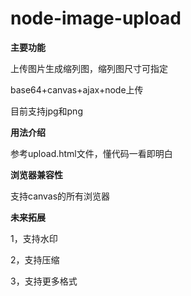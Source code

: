 # node-image-upload

**主要功能**

上传图片生成缩列图，缩列图尺寸可指定

base64+canvas+ajax+node上传

目前支持jpg和png

**用法介绍**

参考upload.html文件，懂代码一看即明白

**浏览器兼容性**

支持canvas的所有浏览器

**未来拓展**

1，支持水印

2，支持压缩

3，支持更多格式

